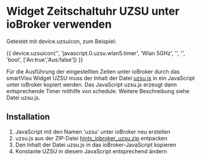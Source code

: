 # Widget Zeitschaltuhr UZSU unter ioBroker verwenden

Getestet mit device.uzsuicon, zum Beispiel:

{{ device.uzsuicon('', 'javascript.0.uzsu.wlan5.timer', 'Wlan 5GHz', '', '', 'bool', ['An:true','Aus:false']) }}

Für die Ausführung der eingestellten Zeiten unter ioBroker durch das smartVisu Widget UZSU muss der Inhalt der Datei [uzsu.js](hints_iobroker_uzsu.zip) in ein
JavaScript unter ioBroker kopiert werden.
Das JavaScript uzsu.js erzeugt dann entsprechende Timer mithilfe von schedule. Weitere Beschreibung siehe Datei uzsu.js.

## Installation
1. JavaScript mit den Namen 'uzsu' unter ioBroker neu erstellen
2. uzsu.js aus der ZIP-Datei [hints_iobroker_uzsu.zip](hints_iobroker_uzsu.zip) entpacken
3. Den Inhalt der Datei uzsu.js in das ioBroker-JavaScript kopieren
4. Konstante UZSU in diesem JavaScript entsprechend ändern
